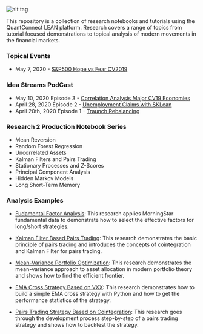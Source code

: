 ![alt tag](https://cdn.quantconnect.com/research/i/research-banner.png)

This repository is a collection of research notebooks and tutorials using the QuantConnect LEAN platform. Research covers a range of topics from tutorial focused demonstrations to topical analysis of modern movements in the financial markets. 

### Topical Events

 - May 7, 2020 - [S&P500 Hope vs Fear CV2019](https://github.com/QuantConnect/Research/blob/master/Topical/20200507_hopevfear_research.ipynb)

### Idea Streams PodCast

 - May 10, 2020 Episode 3 - [Correlation Analysis Major CV19 Economies]()
 - April 28, 2020 Episode 2 - [Unemployment Claims with SKLean](https://www.youtube.com/watch?v=VCf9e0S4rDg)
 - April 20th, 2020 Episode 1 - [Traunch Rebalancing](https://www.youtube.com/watch?v=q1VjM1nHPfE)
 
### Research 2 Production Notebook Series

 - Mean Reversion
 - Random Forest Regression
 - Uncorrelated Assets
 - Kalman Filters and Pairs Trading
 - Stationary Processes and Z-Scores
 - Principal Component Analysis
 - Hidden Markov Models
 - Long Short-Term Memory

### Analysis Examples  
 - [Fudamental Factor Analysis](https://github.com/QuantConnect/Research/blob/master/Analysis/01%20Fudamental%20Factor%20Analysis.ipynb): This research applies MorningStar fundamental data to demonstrate how to select the effective factors for long/short strategies. 

 - [Kalman Filter Based Pairs Trading](https://github.com/QuantConnect/Research/blob/master/Analysis/02%20Kalman%20Filter%20Based%20Pairs%20Trading.ipynb): This research demonstrates the basic principle of pairs trading and introduces the concepts of cointegration and Kalman Filter for pairs trading.

 - [Mean-Variance Portfolio Optimization](https://github.com/QuantConnect/Research/blob/master/Analysis/03%20Mean-Variance%20Portfolio%20Optimization%20.ipynb): This research demonstrates the mean-variance approach to asset allocation in modern portfolio theory and shows how to find the efficient frontier.

 - [EMA Cross Strategy Based on VXX](https://github.com/QuantConnect/Research/blob/master/Analysis/04%20EMA%20Cross%20Strategy%20Based%20on%20VXX.ipynb): This research demonstrates how to build a simple EMA cross strategy with Python and how to get the performance statistics of the strategy.

 - [Pairs Trading Strategy Based on Cointegration](https://github.com/QuantConnect/Research/blob/master/Analysis/05%20Pairs%20Trading%20Strategy%20Based%20on%20Cointegration.ipynb): This research goes through the development process step-by-step of a pairs trading strategy and shows how to backtest the strategy.
